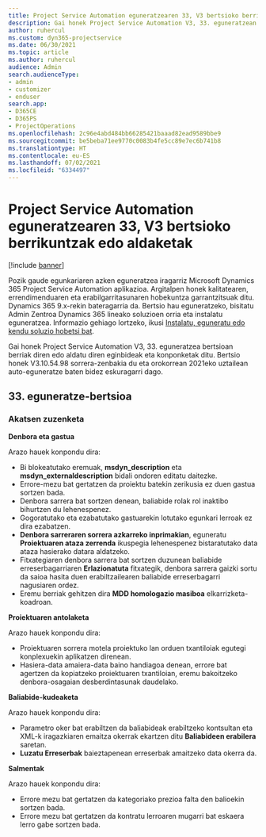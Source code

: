 ```yaml
---
title: Project Service Automation eguneratzearen 33, V3 bertsioko berrikuntzak edo aldaketak
description: Gai honek Project Service Automation V3, 33. eguneratzean erabilgarri dauden eginbideak eta konponketak ditu.
author: ruhercul
ms.custom: dyn365-projectservice
ms.date: 06/30/2021
ms.topic: article
ms.author: ruhercul
audience: Admin
search.audienceType:
- admin
- customizer
- enduser
search.app:
- D365CE
- D365PS
- ProjectOperations
ms.openlocfilehash: 2c96e4abd484bb66285421baaad82ead9589bbe9
ms.sourcegitcommit: be5beba71ee9770c0083b4fe5cc89e7ec6b741b8
ms.translationtype: HT
ms.contentlocale: eu-ES
ms.lasthandoff: 07/02/2021
ms.locfileid: "6334497"
---
```

# <a name="whats-new-or-changed-in-project-service-automation-update-release-33-v3"></a>Project Service Automation eguneratzearen 33, V3 bertsioko berrikuntzak edo aldaketak

[!include [banner](../includes/psa-now-project-operations.md)]

Pozik gaude egunkariaren azken eguneratzea iragarriz Microsoft Dynamics 365 Project Service Automation aplikazioa. Argitalpen honek kalitatearen, errendimenduaren eta erabilgarritasunaren hobekuntza garrantzitsuak ditu. Dynamics 365 9.x-rekin bateragarria da. Bertsio hau eguneratzeko, bisitatu Admin Zentroa Dynamics 365 lineako soluzioen orria eta instalatu eguneratzea. Informazio gehiago lortzeko, ikusi [Instalatu, eguneratu edo kendu soluzio hobetsi bat](/power-platform/admin/install-remove-preferred-solution).

Gai honek Project Service Automation V3, 33. eguneratzea bertsioan berriak diren edo aldatu diren eginbideak eta konponketak ditu. Bertsio honek V3.10.54.98 sorrera-zenbakia du eta orokorrean 2021eko uztailean auto-eguneratze baten bidez eskuragarri dago.

## <a name="update-release-33"></a>33. eguneratze-bertsioa

### <a name="bug-fixes"></a>Akatsen zuzenketa

**Denbora eta gastua**

Arazo hauek konpondu dira:

- Bi blokeatutako eremuak, **msdyn_description** eta **msdyn_externaldescription** bidali ondoren editatu daitezke.
- Errore-mezu bat gertatzen da proiektu batekin zerikusia ez duen gastua sortzen bada.
- Denbora sarrera bat sortzen denean, baliabide rolak rol inaktibo bihurtzen du lehenespenez.
- Gogoratutako eta ezabatutako gastuarekin lotutako egunkari lerroak ez dira ezabatzen.
- **Denbora sarreraren sorrera azkarreko inprimakian**, eguneratu **Proiektuaren ataza zerrenda** ikuspegia lehenespenez bistaratutako data ataza hasierako datara aldatzeko.
- Fitxategiaren denbora sarrera bat sortzen duzunean baliabide erreserbagarriaren **Erlazionatuta** fitxategik, denbora sarrera gaizki sortu da saioa hasita duen erabiltzailearen baliabide erreserbagarri nagusiaren ordez.
- Eremu berriak gehitzen dira **MDD homologazio masiboa** elkarrizketa-koadroan.

**Proiektuaren antolaketa**

Arazo hauek konpondu dira:
- Proiektuaren sorrera motela proiektuko lan orduen txantiloiak egutegi konplexuekin aplikatzen direnean.
- Hasiera-data amaiera-data baino handiagoa denean, errore bat agertzen da kopiatzeko proiektuaren txantiloian, eremu bakoitzeko denbora-osagaian desberdintasunak daudelako.

**Baliabide-kudeaketa**

Arazo hauek konpondu dira:
- Parametro oker bat erabiltzen da baliabideak erabiltzeko kontsultan eta XML-k iragazkiaren emaitza okerrak ekartzen ditu **Baliabideen erabilera** saretan.
- **Luzatu Erreserbak** baieztapenean erreserbak amaitzeko data okerra da.

**Salmentak**

Arazo hauek konpondu dira:
- Errore mezu bat gertatzen da kategoriako prezioa falta den balioekin sortzen bada.
- Errore mezu bat gertatzen da kontratu lerroaren mugarri bat eskaera lerro gabe sortzen bada.
